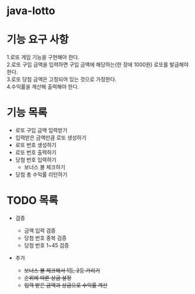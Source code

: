 # java-lotto

# 기능 요구 사항
1.로또 게임 기능을 구현해야 한다.\
2.로또 구입 금액을 입력하면 구입 금액에 해당하는(한 장에 1000원) 로또를 발급해야 한다.\
3.로또 당첨 금액은 고정되어 있는 것으로 가정한다. \
4.수익률을 계산해 출력해야 한다.

# 기능 목록
* 로또 구입 금액 입력받기
* 입력받은 금액만큼 로또 생성하기
* 로또 번호 생성하기
* 로또 번호 출력하기
* 당첨 번호 입력하기
  * 보너스 볼 체크하기
* 당첨 총 수익률 리턴하기

# TODO 목록
* 검증
    * 금액 입력 검증
    * 당첨 번호 중복 검증
    * 당첨 번호 1~45 검증

* 추가
    * ~~보너스 볼 체크해서 1등, 2등 가리기~~
    * ~~순위에 따른 상금 설정~~
    * ~~입력 받은 금액과 상금으로 수익률 계산~~

